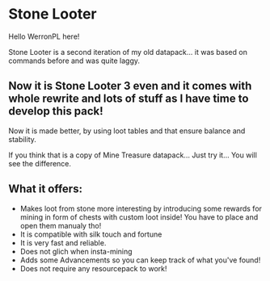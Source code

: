 
   <h1>Stone Looter</h1>
    <p>Hello WerronPL here!</p>
    <p>Stone Looter is a second iteration of my old datapack... it was based on commands before and was quite laggy.</p>
    <h2>Now it is Stone Looter 3 even and it comes with whole rewrite and lots of stuff as I have time to develop this pack!</h2>
    <p>Now it is made better, by using loot tables and that ensure balance and stability.</p>
    <p>If you think that is a copy of Mine Treasure datapack... Just try it... You will see the difference.</p>
    <h2>What it offers:</h2>
    <ul>
        <li>Makes loot from stone more interesting by introducing some rewards for mining in form of chests with custom loot inside! You have to place and open them manualy tho!</li>
        <li>It is compatible with silk touch and fortune</li>
        <li>It is very fast and reliable.</li>
        <li>Does not glich when insta-mining</li>
        <li>Adds some Advancements so you can keep track of what you've found!</li>
        <li>Does not require any resourcepack to work!</li>
    </ul>


